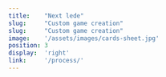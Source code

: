 ```yaml
---
title:    "Next lede"
slug:     "Custom game creation"
slug:     "Custom game creation"
image:    '/assets/images/cards-sheet.jpg'
position: 3
display:  'right'
link:     '/process/'
---
```

